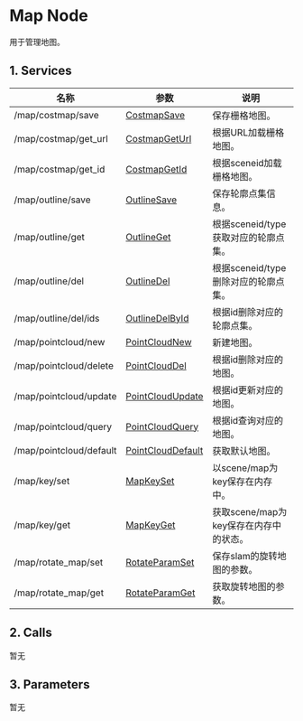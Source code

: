 # Map Node

用于管理地图。

## 1. Services

| 名称 | 参数 | 说明 |
| --- | --- | --- |
| /map/costmap/save | [CostmapSave](http://192.168.50.191:85/abby/source/abby_msg/-/blob/master/srv/server/map/CostmapSrv.h) | 保存栅格地图。 |
| /map/costmap/get_url | [CostmapGetUrl](http://192.168.50.191:85/abby/source/abby_msg/-/blob/master/srv/server/map/CostmapSrv.h) | 根据URL加载栅格地图。 |
| /map/costmap/get_id | [CostmapGetId](http://192.168.50.191:85/abby/source/abby_msg/-/blob/master/srv/server/map/CostmapSrv.h) | 根据sceneid加载栅格地图。 |
| /map/outline/save | [OutlineSave](http://192.168.50.191:85/abby/source/sdk_plubins/-/blob/master/msgs/srv/map/OutlineSrv.h) | 保存轮廓点集信息。 |
| /map/outline/get | [OutlineGet](http://192.168.50.191:85/abby/source/sdk_plubins/-/blob/master/msgs/srv/map/OutlineSrv.h) | 根据sceneid/type获取对应的轮廓点集。  |
| /map/outline/del | [OutlineDel](http://192.168.50.191:85/abby/source/sdk_plubins/-/blob/master/msgs/srv/map/OutlineSrv.h) | 根据sceneid/type删除对应的轮廓点集。  |
| /map/outline/del/ids | [OutlineDelById](http://192.168.50.191:85/abby/source/sdk_plubins/-/blob/master/msgs/srv/map/OutlineSrv.h) | 根据id删除对应的轮廓点集。  |
| /map/pointcloud/new | [PointCloudNew](http://192.168.50.191:85/abby/source/abby_msg/-/blob/master/srv/server/map/PointCloudSrv.h) | 新建地图。  |
| /map/pointcloud/delete | [PointCloudDel](http://192.168.50.191:85/abby/source/abby_msg/-/blob/master/srv/server/map/PointCloudSrv.h) | 根据id删除对应的地图。  |
| /map/pointcloud/update | [PointCloudUpdate](http://192.168.50.191:85/abby/source/abby_msg/-/blob/master/srv/server/map/PointCloudSrv.h) | 根据id更新对应的地图。  |
| /map/pointcloud/query | [PointCloudQuery](http://192.168.50.191:85/abby/source/abby_msg/-/blob/master/srv/server/map/PointCloudSrv.h) | 根据id查询对应的地图。  |
| /map/pointcloud/default | [PointCloudDefault](http://192.168.50.191:85/abby/source/abby_msg/-/blob/master/srv/server/map/PointCloudSrv.h) | 获取默认地图。  |
| /map/key/set | [MapKeySet](http://192.168.50.191:85/abby/source/sdk_plubins/-/blob/master/msgs/srv/map/MapKeySrv.h) | 以scene/map为key保存在内存中。  |
| /map/key/get | [MapKeyGet](http://192.168.50.191:85/abby/source/sdk_plubins/-/blob/master/msgs/srv/map/MapKeySrv.h) | 获取scene/map为key保存在内存中的状态。  |
| /map/rotate_map/set| [RotateParamSet](http://192.168.50.191:85/abby/source/abby_msg/-/blob/master/srv/server/map//RotateParamSet.h) | 保存slam的旋转地图的参数。  |
| /map/rotate_map/get | [RotateParamGet](http://192.168.50.191:85/abby/source/abby_msg/-/blob/master/srv/server/map//RotateParamGet.h) | 获取旋转地图的参数。  |
## 2. Calls

暂无

## 3. Parameters

暂无
